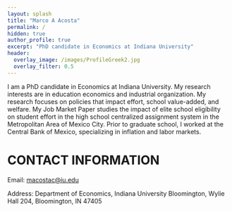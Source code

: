 ```yaml
---
layout: splash
title: "Marco A Acosta"
permalink: /
hidden: true
author_profile: true
excerpt: "PhD candidate in Economics at Indiana University"
header:
  overlay_image: /images/ProfileGreek2.jpg
  overlay_filter: 0.5
---
```




I am a PhD candidate in Economics at Indiana University. My research interests are in education economics and industrial organization. My research focuses on policies that impact effort, school value-added, and welfare. My Job Market Paper studies the impact of elite school eligibility on student effort in the high school centralized assignment system in the Metropolitan Area of Mexico City. Prior to graduate school, I worked at the Central Bank of Mexico, specializing in inflation and labor markets.

CONTACT INFORMATION
======

Email: macostac@iu.edu

Address: Department of Economics, Indiana University Bloomington, Wylie Hall 204, Bloomington, IN 47405
